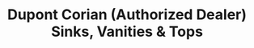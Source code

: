 ---
title: "Dupont Corian (Authorized Dealer) Sinks, Vanities & Tops"
url: /karachi/dupont-corian-authorized-dealer-sinks-vanities-and-tops/
shop: tiles
---
